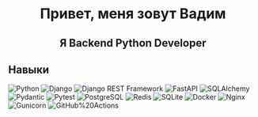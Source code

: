 <div id="header" align="center">
  <h1>Привет, меня зовут Вадим</h1>
  <h2>Я Backend Python Developer</h1>
</div>

## Навыки
![Python](https://img.shields.io/badge/-Python-3776AB?style=flat&logo=python&logoColor=white)
![Django](https://img.shields.io/badge/-Django-092E20?style=flat&logo=django&logoColor=white)
![Django REST Framework](https://img.shields.io/badge/-Django_REST_framework-DC143C?style=plastic)
![FastAPI](https://img.shields.io/badge/-FastAPI-009688?style=flat&logo=fastapi&logoColor=white)
![SQLAlchemy](https://img.shields.io/badge/-SQLAlchemy-D71F00?style=flat&logo=sqlalchemy&logoColor=white)
![Pydantic](https://img.shields.io/badge/-Pydantic-E92063?style=flat&logo=pydantic&logoColor=white)
![Pytest](https://img.shields.io/badge/-Pytest-0A9EDC?style=flat&logo=pytest&logoColor=white)
![PostgreSQL](https://img.shields.io/badge/PostgreSQL-4169E1?style=plastic&logo=postgresql&labelColor=white)
![Redis](https://img.shields.io/badge/Redis-2088FF?style=plastic&logo=redis&labelColor=white)
![SQLite](https://img.shields.io/badge/SQLite-4169E1?style=plastic&logo=sqlite)
![Docker](https://img.shields.io/badge/Docker-2496ED?style=plastic&logo=docker&labelColor=white)
![Nginx](https://img.shields.io/badge/NGINX-009639?style=plastic&logo=nginx&logoColor=%23009639&labelColor=white)
![Gunicorn](https://img.shields.io/badge/Gunicorn-499848?style=plastic&logo=gunicorn&labelColor=white)
![GitHub%20Actions](https://img.shields.io/badge/GitHub_actions-2088FF?style=plastic&logo=githubactions&labelColor=white)
